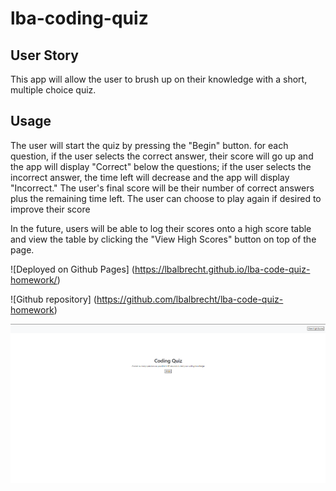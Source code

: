 # lba-coding-quiz

## User Story
This app will allow the user to brush up on their knowledge with a short, multiple choice quiz.

## Usage
The user will start the quiz by pressing the "Begin" button. for each question, if the user selects the correct answer, their score will go up and the app will display "Correct" below the questions; if the user selects the incorrect answer, the time left will decrease and the app will display "Incorrect." The user's final score will be their number of correct answers plus the remaining time left. The user can choose to play again if desired to improve their score

In the future, users will be able to log their scores onto a high score table and view the table by clicking the "View High Scores" button on top of the page.

![Deployed on Github Pages] (https://lbalbrecht.github.io/lba-code-quiz-homework/)

![Github repository] (https://github.com/lbalbrecht/lba-code-quiz-homework)

<img src="assets\images\code-quiz-snapshot.png" alt = "code quiz landing page snapshot">

